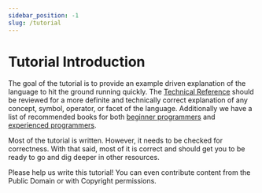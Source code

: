 ```yaml
---
sidebar_position: -1
slug: /tutorial
---
```


# Tutorial Introduction

The goal of the tutorial is to provide an example driven explanation of the language to hit the ground running quickly. The [Technical Reference](https://lisp-docs.github.io/cl-language-reference/) should be reviewed for a more definite and technically correct explanation of any concept, symbol, operator, or facet of the language. Additionally we have a list of recommended books for both [beginner programmers](/docs/tutorial/for_beginners/) and [experienced programmers](/docs/tutorial/for_programmers/).

<!-- So far the only sections of the tutorial written are those on:

- [Recommended Books for Begineers](/docs/tutorial/for_beginners/)
- [Recommended Reading for Experienced Programmers](/docs/tutorial/for_programmers/)
- [Macros](/docs/tutorial/macros)
- [Long Tutorial on Packages](/docs/tutorial/projects/guide_to_packages)
- [Short Guide to Packages](/docs/tutorial/projects/packages-systems)
- [Tutorial on Structuring Projects](/docs/tutorial/projects/) -->

Most of the tutorial is written. However, it needs to be checked for correctness. With that said, most of it is correct and should get you to be ready to go and dig deeper in other resources.

Please help us write this tutorial! You can even contribute content from the Public Domain or with Copyright permissions.

<!-- :::warning
This article is a stub. Please help contribute in [our repository](https://github.com/lisp-docs/lisp-docs.github.io) or by clicking on the "Edit this page" link below
::: -->


<!-- Need to populate this. Probably similarly to https://docs.python.org/3/tutorial/index.html but for CL... -->

<!-- 

TODO
https://github.com/rabbibotton/clog/blob/main/LEARN.md
https://stevelosh.com/blog/2018/08/a-road-to-common-lisp/
? http://lisp.plasticki.com/show?14F
https://cliki.net/Document
https://cliki.net/Getting%20Started
https://llthw.common-lisp.dev/
https://www.reddit.com/r/lisp/comments/yyoswo/common_lisp_playground/
https://github.com/ashok-khanna/lisp-notes
 -->
